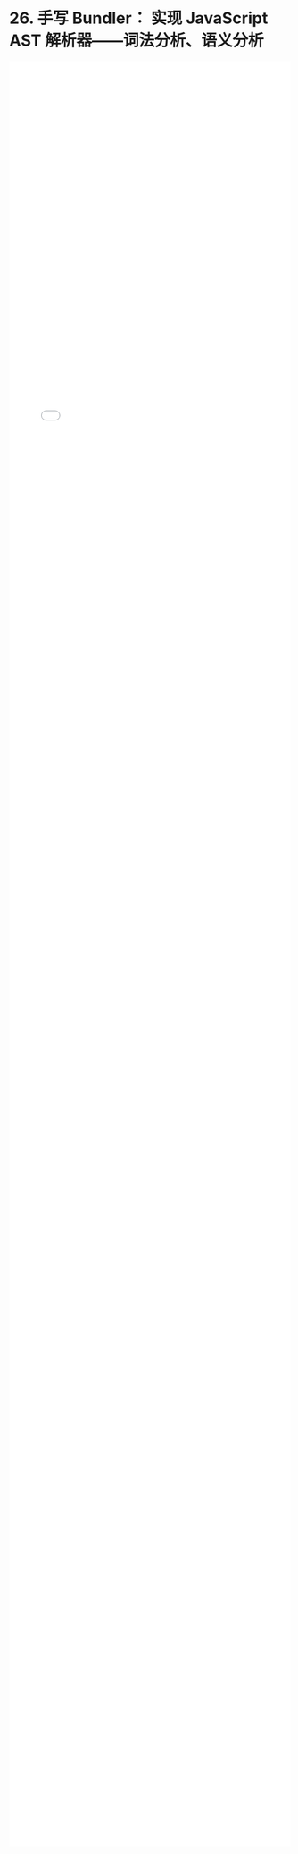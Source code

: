 # 26. 手写 Bundler：  实现 JavaScript AST 解析器——词法分析、语义分析
<div style="
    width: calc(100%);
    height: 80vh;
    margin-left: 0;">
<iframe class="iframe" style="height: 100%;
 width: 100%;
        border-width: 0px;" src="/learnVite/26. 手写 Bundler：  实现 JavaScript AST 解析器——词法分析、语义分析.html">
</iframe>
</div>